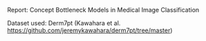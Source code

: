 Report: Concept Bottleneck Models in Medical Image Classification

Dataset used: Derm7pt (Kawahara et al. https://github.com/jeremykawahara/derm7pt/tree/master)
